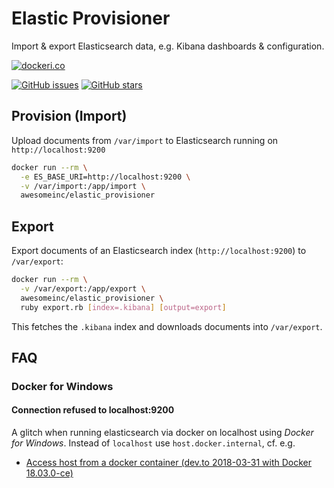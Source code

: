# Elastic Provisioner

Import & export Elasticsearch data, e.g. Kibana dashboards & configuration.

[![dockeri.co](http://dockeri.co/image/awesomeinc/elastic_provisioner)](https://hub.docker.com/r/awesomeinc/elastic_provisioner/)

[![GitHub issues](https://img.shields.io/github/issues/awesome-inc/elastic_provisioner.svg "GitHub issues")](https://github.com/awesome-inc/elastic_provisioner)
[![GitHub stars](https://img.shields.io/github/stars/awesome-inc/elastic_provisioner "GitHub stars")](https://github.com/awesome-inc/elastic_provisioner)

## Provision (Import)

Upload documents from `/var/import` to Elasticsearch running on `http://localhost:9200`

```bash
docker run --rm \
  -e ES_BASE_URI=http://localhost:9200 \
  -v /var/import:/app/import \
  awesomeinc/elastic_provisioner
```

## Export

Export documents of an Elasticsearch index (`http://localhost:9200`) to `/var/export`:

```bash
docker run --rm \
  -v /var/export:/app/export \
  awesomeinc/elastic_provisioner \
  ruby export.rb [index=.kibana] [output=export]
```

This fetches the `.kibana` index and downloads documents into `/var/export`.

## FAQ

### Docker for Windows

#### Connection refused to localhost:9200

A glitch when running elasticsearch via docker on localhost using *Docker for Windows*.
Instead of `localhost` use `host.docker.internal`, cf. e.g. 

- [Access host from a docker container (dev.to 2018-03-31 with Docker 18.03.0-ce)](https://dev.to/bufferings/access-host-from-a-docker-container-4099)